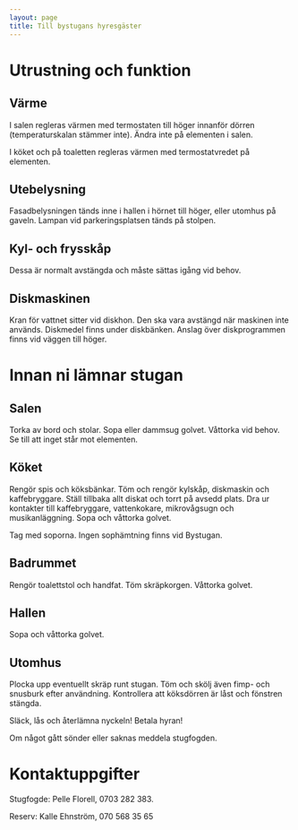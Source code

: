 ```yaml
---
layout: page
title: Till bystugans hyresgäster
---
```

# Utrustning och funktion

## Värme

I salen regleras värmen med termostaten till höger innanför dörren (temperaturskalan stämmer inte). Ändra inte på elementen i salen.

I köket och på toaletten regleras värmen med termostatvredet på elementen.

## Utebelysning

Fasadbelysningen tänds inne i hallen i hörnet till höger, eller utomhus på gaveln. Lampan vid parkeringsplatsen tänds på stolpen.

## Kyl- och frysskåp

Dessa är normalt avstängda och måste sättas igång vid behov.

## Diskmaskinen

Kran för vattnet sitter vid diskhon. Den ska vara avstängd när maskinen inte används. Diskmedel finns under diskbänken. Anslag över diskprogrammen finns vid väggen till höger.

# Innan ni lämnar stugan

## Salen

Torka av bord och stolar. Sopa eller dammsug golvet. Våttorka vid behov. Se till att inget står mot elementen.

## Köket

Rengör spis och köksbänkar. Töm och rengör kylskåp, diskmaskin och kaffebryggare. Ställ tillbaka allt diskat och torrt på avsedd plats. Dra ur kontakter till kaffebryggare, vattenkokare, mikrovågsugn och musikanläggning. Sopa och våttorka golvet.

Tag med soporna. Ingen sophämtning finns vid Bystugan.

## Badrummet

Rengör toalettstol och handfat. Töm skräpkorgen. Våttorka golvet.

## Hallen

Sopa och våttorka golvet.

## Utomhus

Plocka upp eventuellt skräp runt stugan. Töm och skölj även fimp- och snusburk efter användning. Kontrollera att köksdörren är låst och fönstren stängda.

Släck, lås och återlämna nyckeln! Betala hyran!

Om något gått sönder eller saknas meddela stugfogden.

# Kontaktuppgifter

Stugfogde: Pelle Florell, 0703 282 383.

Reserv: Kalle Ehnström, 070 568 35 65

